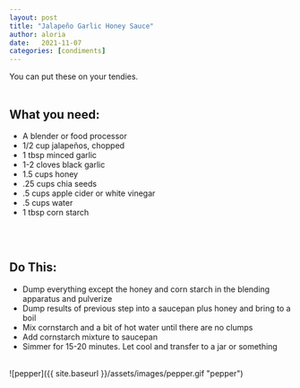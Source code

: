 ```yaml
---
layout: post
title: "Jalapeño Garlic Honey Sauce"
author: aloria
date:   2021-11-07
categories: [condiments]
---
```

You can put these on your tendies.<br/><br/>


## What you need:
* A blender or food processor
* 1/2 cup jalapeños, chopped
* 1 tbsp minced garlic
* 1-2 cloves black garlic
* 1.5 cups honey
* .25 cups chia seeds
* .5 cups apple cider or white vinegar
* .5 cups water
* 1 tbsp corn starch
<br/>
<br/>

## Do This:
* Dump everything except the honey and corn starch in the blending apparatus and pulverize
* Dump results of previous step into a saucepan plus honey and bring to a boil
* Mix cornstarch and a bit of hot water until there are no clumps
* Add cornstarch mixture to saucepan
* Simmer for 15-20 minutes. Let cool and transfer to a jar or something  <br/><br/>

![pepper]({{ site.baseurl }}/assets/images/pepper.gif "pepper")
